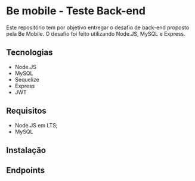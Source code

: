 # Be mobile - Teste Back-end
Este repositório tem por objetivo entregar o desafio de back-end proposto pela Be Mobile. O desafio foi feito utilizando Node.JS, MySQL e Express.

## Tecnologias
- Node.JS
- MySQL
- Sequelize
- Express
- JWT

## Requisitos
- Node.JS em LTS;
- MySQL

## Instalação

## Endpoints